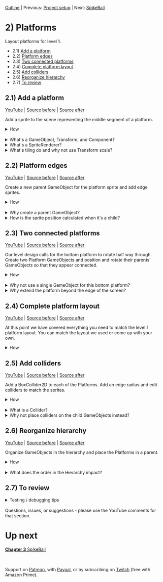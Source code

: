 [Outline](README.md) | Previous: [Project setup](C1.md) | Next: [SpikeBall](C3.md)

# 2) Platforms

Layout platforms for level 1.

 - 2.1) [Add a platform](#21-add-a-platform)
 - 2.2) [Platform edges](#22-platform-edges)
 - 2.3) [Two connected platforms](#23-two-connected-platforms)
 - 2.4) [Complete platform layout](#24-complete-platform-layout)
 - 2.5) [Add colliders](#25-add-colliders)
 - 2.6) [Reorganize hierarchy](#26-reorganize-hierarchy)
 - 2.7) [To review](#27-to-review)

## 2.1) Add a platform

[YouTube]() | [Source before](https://github.com/hardlydifficult/2DUnityTutorial/archive/6d5419dfad076bb91221446e8fe4995107efa6c2.zip) | [Source after](https://github.com/hardlydifficult/2DUnityTutorial/archive/4b68dff87f90f788db668273d16e6539374689b0.zip)


Add a sprite to the scene representing the middle segment of a platform.  

<details><summary>How</summary>

**Add a platform**:

 - Click and drag the platform sprite you want to use into the Scene window. 
   - We are using **stoneHalf_mid**. 
 
<img src="https://i.imgur.com/18FoRqa.png" width=300px />

<br>**Tile the width**:

 - In the Hierarchy window, select the 'stoneHalf_mid' GameObject.
 - In the Inspector, under the SpriteRenderer component:
   - Draw Mode: Tiled
   - New Size options appear: 
      - Width: 23.04

<img src="https://i.imgur.com/YrWdODZ.png" width=300px />

<hr></details><br>
<details><summary>What's a GameObject, Transform, and Component?</summary>

Everything you see and interact with in a game is driven by GameObjects.  Typically a GameObject represents a single logical object in the world (e.g. a character).  It may be composed of child GameObjects, each responsible for part of the display and/or behaviour. It may also hold various components.  

A component is a set of logic (i.e. code) which may be added to a GameObject, or child GameObject, and is exposed in the 'Inspector' window for the GameObject you have selected in the 'Hierarchy'.  A GameObject may have any number of components and those components may by configured to customize the behaviour for that specific object.  

Unity has a number of components available out of the box, we will be using several Unity components in this tutorial and will be making many custom components as well.

A Transform component manages the GameObject's position, rotation and scale.  Every GameObject, including child GameObjects, have a Transform. Occasionally you will encounter a GameObject that has nothing rendered on screen.  In these cases the Transform is often completely ignored but may not be removed.

<hr></details>
<details><summary>What's a SpriteRenderer?</summary>

SpriteRenderer is a Unity component which renders a sprite on screen.  When we drag and dropped the sprite, a GameObject was created with a SpriteRenderer component automatically added.

Select the GameObject in the 'Hierarchy' to view the SpriteRenderer component for this object in the 'Inspector'.  Here several options are available for modifying how the sprite is rendered.  For example:

 - Sprite: This is the sprite image to render.  It was populated automatically when you created the GameObject with drag/drop.
 - Color: White is the default, displaying the sprite as it was created by the artist.  Changing this color modifies the sprite's appearance.  You can also use the alpha value here to make a sprite transparent.

<hr></details>
<details><summary>What's tiling do and why not use Transform scale?</summary>

Tiling causes a sprite to repeat as it gets larger, instead of stretching like would happen when using transform scale.

<img src="https://i.imgur.com/ejbs3RK.png" width=300px />

We wanted to start with a platform that covers most of the screen.  When we attach edges to these platforms we want patterns to line up.  If the width does not tile evenly, you may have only part of the pattern on the edges making it harder to align with other platforms.

To avoid this issue we scale by an even multiple of the original size.  For this sprite the original is 1.28 and we are using 8 times that (i.e. 23.04)

<hr></details>

## 2.2) Platform edges

[YouTube]() | [Source before](https://github.com/hardlydifficult/2DUnityTutorial/archive/4b68dff87f90f788db668273d16e6539374689b0.zip) | [Source after](https://github.com/hardlydifficult/2DUnityTutorial/archive/cb7fbb0f9d294f8bac024087de5ad472cbeda5a0.zip)

Create a new parent GameObject for the platform sprite and add edge sprites.

<details><summary>How</summary>

**Create a parent Platform**:

 - In the Hierarchy, right click and 'Create Empty'.
   - Rename to "Platform".
 - Drag and drop the sprite (stoneHalf_mid) onto the Platform GameObject. 
   - Or drop it in the scene and rearrange. 
 
It should appear indented under Platform in the Hierarchy:

<img src="https://i.imgur.com/IllhBOm.png" width=150px />

 - Change the child sprite's Transform to position (0, 0, 0).

<img src="https://i.imgur.com/im0aDAx.png" width=300px />

<br>**Add rounded edges**:

 - Drag in the rounded edge sprites. 
   - We are using **stoneHalf_left** and **right**. 
 - Add them both to the parent Platform.
 - Select the move tool:
   - Position the edges away from the middle segment.

<img src="https://i.imgur.com/bYsJhjs.png" width=150px />

 - Use Vertex Snap to position the edge next to the main platform:
   - Hold V to enable Vertex Snap mode.
   - A box appears for each anchor point (e.g. the corners of the sprite).  Hover over one of the corners.
   - Click and drag the box.  The sprite should snap perfectly with other anchor points in the world.

<img src="https://i.imgur.com/ixISV5e.gif" width=300px />

 - Repeat for both edges.

<hr></details><br>
<details><summary>Why create a parent GameObject?</summary>

Most of the platforms we will be creating require multiple different sprites to display correctly.  We tackle this in the next section.  Even for platforms which are represented with a single sprite, it's nice to be consistent across all of our platforms.

The implications of using a parent GameObject or not will be more clear when we start to add game mechanics later in the tutorial.

<hr></details>
<details><summary>How is the sprite position calculated when it's a child?</summary>

When a GameObject is a child of another GameObject, it's position, rotation, and scale are the combination of the child's Transform and the parent's Transform (via matrix multiplication).  

Typically all Transform updates during the game and in level design are done to the parent GameObject.  Child Transforms are often static offsets from the center of the parent GameObject.  e.g. we'll be adding rounded edges to the platform, which will require an x offset so they are positioned next to the middle segment.

<hr></details>

## 2.3) Two connected platforms

[YouTube]() | [Source before](https://github.com/hardlydifficult/2DUnityTutorial/archive/cb7fbb0f9d294f8bac024087de5ad472cbeda5a0.zip) | [Source after](https://github.com/hardlydifficult/2DUnityTutorial/archive/242333dfd1379ef49e6ac66a12fe326565555136.zip)

Our level design calls for the bottom platform to rotate half way through.  Create two Platform GameObjects and position and rotate their parents' GameObjects so that they appear connected.

<details><summary>How</summary>

 - Use two copies of the Platform GameObject.
   - Select and copy / paste or right click and 'Duplicate'.
 - Position the parent GameObjects: 
   - Place both Platforms near the bottom of the screen, side by side. 
   - Raise the right Platform above the left.
 - Delete the rounded edges from both Platforms.
   - We don't need any edges here - in the middle they overlap, and the sides are off screen.

<img src="https://i.imgur.com/yZ2JVEt.png" width=500px>

 - Select the parent GameObject for the Platform on the right:
   - Use the rotate tool to modify the Transform's rotation Z value to about 4.

<img src="https://i.imgur.com/3s1bSBb.png" width=150px>
<br>
<img src=https://i.imgur.com/WDaf6HW.gif width=300px>

 - Use the move tool and with Vertex Snap (hold V):
   - Grab the bottom left anchor of the platform on the right and snap it to the platform on the left.

<img src=https://i.imgur.com/AKlw0IC.gif width=300px>

 - Zero the child sprite's position:
   - Select the child sprite from the Platform on the right.
   - Drag it out of the parent.

<img src=https://i.imgur.com/obDKCSl.png width=150px>

 - Copy the Transform component from the sprite you just dragged out.

<img src=https://i.imgur.com/pcB7IKW.png width=300px>

 - Select the parent GameObject and paste the Component Values on the Transform.
 - Drag the sprite back onto the parent.

If done correctly, the child should now have a position and rotation of 0 but still appear rotated because of the parent Transform.

<hr></details><br>
<details><summary>Why not use a single GameObject for this bottom platform?</summary>

Up next we will be adding colliders to these platforms.  There are several ways this could be handled, as is always the case with GameDev. We will be placing BoxCollider2Ds on our Platforms' parent GameObjects.  This works great when the parent is a middle sprite segment along with a rounded corner sprite - but does not work as well when the platform changes it's rotation half way through.

<hr></details>
<details><summary>Why extend the platform beyond the edge of the screen?</summary>

The width of the world players are going to see is fixed so you could argue that extending over the edge is not necessary.  I recommend this to ensure there are no unexpected gaps at the edge and to leave some flexibility for future mechanics, including:

 - Allow some enemies to continue off screen and use the platform we can't see before returning to the game.
 - Screen shake.  This works by moving the camera up/down/left/right a bit.  Having the platforms extend beyond the edge of the screen allows us to do that without exposing gaps.

<hr></details>


## 2.4) Complete platform layout

[YouTube]() | [Source before](https://github.com/hardlydifficult/2DUnityTutorial/archive/242333dfd1379ef49e6ac66a12fe326565555136.zip) | [Source after](https://github.com/hardlydifficult/2DUnityTutorial/archive/aa15a8ee1124f9ca39e862a12f2f7a4960d60e2b.zip)

At this point we have covered everything you need to match the level 1 platform layout.  You can match the layout we used or come up with your own.

<details><summary>How</summary>

The basic steps are:

 - Copy a parent Platform to start from.
 - Position and rotate the parent Platform.
   - The child sprites should have a position and rotation of 0, except for the edge sprites which may have a X position.
 - Modify the tile 'Width' for the middle segment sprite as needed.  
   - Platforms should extend off the screen a bit.
   - Use Vertex Snap to reposition the edge sprites.
   - If possible use a width that's an even multiple of 1.28, otherwise you way need to overlap the edge sprite to get the patterns to align.
 - You can optionally delete the rounded edges which are completely off screen.

The project should looks something like this, but don't worry about trying to match it perfectly; you can always adjust later:

<img src="https://i.imgur.com/I5zTTtb.png" width=500px />

<hr></details>

## 2.5) Add colliders 

[YouTube]() | [Source before](https://github.com/hardlydifficult/2DUnityTutorial/archive/aa15a8ee1124f9ca39e862a12f2f7a4960d60e2b.zip) | [Source after](https://github.com/hardlydifficult/2DUnityTutorial/archive/bec34617cfbf71a1100117bab60e679cf3642be3.zip)

Add a BoxCollider2D to each of the Platforms.  Add an edge radius and edit colliders to match the sprites.

<details><summary>How</summary>

 - Select a Platform's parent GameObject. 
 - Add **BoxCollider2D** by clicking the 'Add Component' button, type BoxCollider2D and select it from the list.
   - Edge Radius: .1

<img src="https://i.imgur.com/yM4DRr6.png" width=300px>

 - Click 'Edit Collider' and size to match the platform:
    - Click/drag the box which appears so that the outer green line encapsulates the platform.
    - Click and then hold Alt while adjusting the sides to pull both sides in evenly.

<img src="https://i.imgur.com/Q4T1KfJ.gif" width=300px />

 - Repeat for each of the platforms.
   - For the bottom platforms which are two connected platforms - allow the colliders to overlap a little.

<img src="https://i.imgur.com/D5gBSiW.gif" width=300px />

<hr></details><br>
<details><summary>What is a Collider?</summary>

Colliders are components placed on GameObjects to define their shape for the purposes of physical collisions.  There are several shapes to choose from, here we are using a box.  

We use the edge radius on the box collider in order to smooth out the corners and better match the platform art.  Off screen, it doesn't matter if the end of the collider aligns with the sprite.

The collider shape may or may not align with the visuals on screen.  Typically colliders match the shape of the art on screen.  For example, they are used to keep the character from falling through the floor or walking through walls, and to cause the character to die when they hit an enemy.

Colliders may also be used as 'triggers' to detect something happening near an object without causing a physical reaction.  For example, an entity could have a second collider twice as large as the entity itself and use that to know when danger is approaching - causing the entity to run the other way.

More on [colliders from Unity](https://docs.unity3d.com/Manual/CollidersOverview.html).

<hr></details>
<details><summary>Why not place colliders on the child GameObjects instead?</summary>

Well, you could!  With GameDev, you'll find there are almost always various ways you could achieve a goal and pros/cons to each.  

Since we are using BoxCollider2D and an Edge radius, getting our sprites to connect with a smooth surface for entities to walk over would be more challenging when the colliders are on the child sprite GameObjects instead of the parent Platform.  

<img src="https://i.imgur.com/QTjSEt7.png" width=50% />

Additionally, fewer colliders may improve your game's performance - however the difference here will not be noticeable.

For the bottom platforms, we overlap the colliders for a smooth experience when entities are walking from one to the next.

You could consider using PolygonCollider2D as well.

<hr></details>


## 2.6) Reorganize hierarchy

[YouTube]() | [Source before](https://github.com/hardlydifficult/2DUnityTutorial/archive/bec34617cfbf71a1100117bab60e679cf3642be3.zip) | [Source after](https://github.com/hardlydifficult/2DUnityTutorial/archive/8f9c6c047e1a3406a0730178823287c2fbb65165.zip)

Organize GameObjects in the hierarchy and place the Platforms in a parent.

<details><summary>How</summary>

 - Reorder GameObjects so they appear in the same order as the game.
   - Click and drag to re-arrange the Platform GameObjects.
 - Rename each to represent it's position - e.g. "Level2".
 - Create an Empty GameObject:
   - Name it "Platforms".
   - Change the position to 0.
 - Select all of your existing Platform GameObjects:
    - Click and drag them onto "Platforms".

<hr></details><br>
<details><summary>What does the order in the Hierarchy impact?</summary>

Nothing.  

We are organizing just to help keep the project clean and easy to navigate.  There is no significance to the order GameObjects appear in the Hierarchy window.

Using a parent GameObject to hold the platforms does have some, although very little, overhead.  Additionally the position and rotation of that parent container if not zero will impact all the platforms.  It's still nice to do this - you can always remove the parent at the end of the project while working on optimizations.

<hr></details>

## 2.7) To review

<details><summary>Testing / debugging tips</summary>

   - Ensure the Transform for the child sprites and the parent 'Platforms' are at defaults (position 0, rotation 0, scale 1), except for the edge sprites which may have a X position.
   - When you open Unity, you may need to re-open the Level1 scene by double clicking Assets/Level1.

<hr></details>
<br>
Questions, issues, or suggestions - please use the YouTube comments for that section.

# Up next

[**Chapter 3** SpikeBall](C3.md)

<br><br>
Support on [Patreon](https://www.patreon.com/HardlyDifficult), with [Paypal](https://u.muxy.io/tip/HardlyDifficult), or by subscribing on [Twitch](https://www.twitch.tv/HardlyDifficult) (free with Amazon Prime).